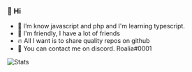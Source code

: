 ### 👋️ Hi

- 📖️ I’m know javascript and php and I'm learning typescript.
- 💙️ I'm friendly, I have a lot of friends
- 🔥️ All I want is to share quality repos on github
- 🍍️ You can contact me on discord. Roalia#0001

![Stats](https://github-readme-stats.vercel.app/api?username=Roaliia)
